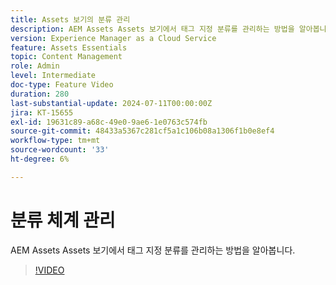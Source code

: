 ```yaml
---
title: Assets 보기의 분류 관리
description: AEM Assets Assets 보기에서 태그 지정 분류를 관리하는 방법을 알아봅니다.
version: Experience Manager as a Cloud Service
feature: Assets Essentials
topic: Content Management
role: Admin
level: Intermediate
doc-type: Feature Video
duration: 280
last-substantial-update: 2024-07-11T00:00:00Z
jira: KT-15655
exl-id: 19631c89-a68c-49e0-9ae6-1e0763c574fb
source-git-commit: 48433a5367c281cf5a1c106b08a1306f1b0e8ef4
workflow-type: tm+mt
source-wordcount: '33'
ht-degree: 6%

---
```


# 분류 체계 관리

AEM Assets Assets 보기에서 태그 지정 분류를 관리하는 방법을 알아봅니다.

>[!VIDEO](https://video.tv.adobe.com/v/3431081/?learn=on)
